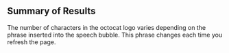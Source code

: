 ## Summary of Results
The number of characters in the octocat logo varies depending on the phrase inserted into the speech bubble. This phrase changes each time you refresh the page.